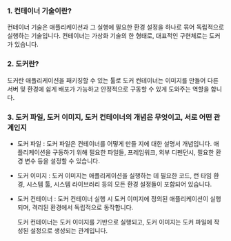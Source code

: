 ### 1. 컨테이너 기술이란?

컨테이너 기술은 애플리케이션과 그 실행에 필요한 환경 설정을 하나로 묶어 독립적으로 실행하는 기술입니다. 컨테이너는 가상화 기술의 한 형태로, 대표적인 구현체로는 도커가 있습니다.


### 2. 도커란?

도커란 애플리케이션을 패키징할 수 있는 툴로 도커 컨테이너는 이미지를 만들어 다른 서버 및 환경에 쉽게 배포가 가능하고 안정적으로 구동할 수 있게 도와주는 역할을 합니다.


### 3. 도커 파일, 도커 이미지, 도커 컨테이너의 개념은 무엇이고, 서로 어떤 관계인지
   
- 도커 파일
  : 도커 파일은 컨테이너를 어떻게 만들 지에 대한 설명서 개념입니다. 애플리케이션을 구동하기 위해 필요한 파일들,  프레임워크, 외부 디펜던시, 필요한 환경 변수 등을 설정할 수 있습니다.

- 도커 이미지
  : 도커 이미지는 애플리케이션을 실행하는 데 필요한 코드, 런 타임 환경, 시스템  툴, 시스템 라이브러리 등의 모든 환경 설정들이 포함되어 있습니다.

- 도커 컨테이너
  : 도커 컨테이너 실행 시 도커 이미지에 정의된 애플리케이션이 실행되며, 격리된 환경에서 독립적으로 동작합니다.

  도커 컨테이너는 도커 이미지를 기반으로 실행되고, 도커 이미지는 도커 파일에 작성된 설정으로 생성되는 관계입니다.    
        